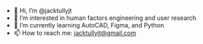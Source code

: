 - 👋 Hi, I’m @jacktullyjt
- 👀 I’m interested in human factors engineering and user research
- 🌱 I’m currently learning AutoCAD, Figma, and Python
- 📫 How to reach me: jacktullyjt@gmail.com

<!---
jacktullyjt/jacktullyjt is a ✨ special ✨ repository because its `README.md` (this file) appears on your GitHub profile.
You can click the Preview link to take a look at your changes.
--->

